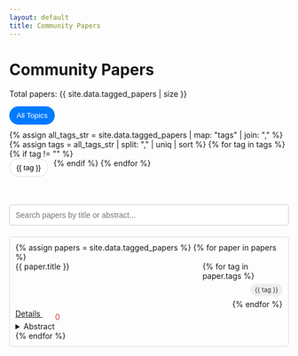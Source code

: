 ```yaml
---
layout: default
title: Community Papers
---
```

<div class="community-page">
  <h1>Community Papers</h1>
  <p>Total papers: <span id="total-papers">{{ site.data.tagged_papers | size }}</span></p>

  <div id="tag-filters">
    <button class="tag-filter-btn active" data-tag="all">All Topics</button>
    {% assign all_tags_str = site.data.tagged_papers | map: "tags" | join: "," %}
    {% assign tags = all_tags_str | split: "," | uniq | sort %}
    {% for tag in tags %}
      {% if tag != "" %}
        <button class="tag-filter-btn" data-tag="{{ tag | downcase }}">{{ tag }}</button>
      {% endif %}
    {% endfor %}
  </div>

  <input type="text" id="paper-search" placeholder="Search papers by title or abstract...">

  <div class="talk-list" id="papers-list">
      {% assign papers = site.data.tagged_papers %}
      {% for paper in papers %}
        <div class="talk list-group-item paper-item" data-tags="{{ paper.tags | join: ',' | downcase }}" data-date="{{ paper.date }}">
          <div class="paper-header">
            <div class="paper-title">{{ paper.title }}</div>
            <div class="paper-tags">
              {% for tag in paper.tags %}
                <span class="paper-tag">{{ tag }}</span>
              {% endfor %}
            </div>
          </div>
          <div class="paper-date" style="display:none;">{{ paper.date | date: '%B %Y' }}</div>
          <div>
            <a class="talk-title-link" href="{{ paper.url }}">Details <i class="bi bi-box-arrow-up-right"></i></a>
            <span class="like-widget" data-paper-id="{{ paper.title | slugify }}">
              <button class="like-button"><i class="bi bi-heart"></i></button>
              <span class="likes-count">0</span>
            </span>
          </div>
          <details>
            <summary>Abstract</summary>
            <div class="paper-abstract">
              {{ paper.abstract }}
            </div>
          </details>
        </div>
      {% endfor %}
  </div>
</div>

<script>
document.addEventListener('DOMContentLoaded', function() {
    const searchInput = document.getElementById('paper-search');
    const papersList = document.getElementById('papers-list');
    const totalPapersSpan = document.getElementById('total-papers');
    const tagFilterButtons = document.querySelectorAll('.tag-filter-btn');

    const allPaperElements = Array.from(papersList.getElementsByClassName('paper-item'));
    const papersData = allPaperElements.map(el => {
        return {
            element: el,
            title: el.querySelector('.paper-title').textContent.toLowerCase(),
            abstract: el.querySelector('.paper-abstract').textContent.toLowerCase(),
            tags: (el.dataset.tags || '').split(','),
            date: el.dataset.date
        };
    });

    // Sort papers by date, newest first
    papersData.sort((a, b) => new Date(b.date) - new Date(a.date));

    let filteredPapers = papersData;
    let currentTag = 'all';

    function displayPapers() {
        // Filter by tag first
        let papersToShow = papersData;
        if (currentTag !== 'all') {
            papersToShow = papersData.filter(paper => paper.tags.includes(currentTag));
        }

        // Then, filter by search term
        const searchTerm = searchInput.value.toLowerCase();
        filteredPapers = papersToShow.filter(paper => {
            return paper.title.includes(searchTerm) || paper.abstract.includes(searchTerm);
        });

        totalPapersSpan.textContent = filteredPapers.length;

        // Hide all papers first
        allPaperElements.forEach(el => el.style.display = 'none');

        // Show filtered papers
        filteredPapers.forEach(paper => paper.element.style.display = 'block');
    }

    searchInput.addEventListener('input', () => {
        displayPapers();
    });

    tagFilterButtons.forEach(button => {
        button.addEventListener('click', () => {
            currentTag = button.dataset.tag;
            
            tagFilterButtons.forEach(btn => btn.classList.remove('active'));
            button.classList.add('active');
            
            displayPapers();
        });
    });

    // Initial display - show all papers sorted by date
    allPaperElements.forEach(p => papersList.appendChild(p));
    displayPapers();

    // --- Like functionality (same as on homepage) ---

    const API_GATEWAY_URL = 'https://your-api-gateway-url.execute-api.us-east-1.amazonaws.com/prod'; // Placeholder
    const WEBSOCKET_URL = 'wss://your-websocket-url.execute-api.us-east-1.amazonaws.com/prod'; // Placeholder

    function getLikedPapers() {
        return JSON.parse(localStorage.getItem('likedPapers') || '{}');
    }

    function isPaperLiked(paperId) {
        return !!getLikedPapers()[paperId];
    }

    function setPaperLiked(paperId) {
        const likedPapers = getLikedPapers();
        likedPapers[paperId] = true;
        localStorage.setItem('likedPapers', JSON.stringify(likedPapers));
    }

    async function fetchLikes(paperId) {
        // MOCK: Default to 0 when no backend is available.
        return 0;
    }

    async function postLike(paperId) {
        // MOCK
        const countEl = document.querySelector(`.like-widget[data-paper-id="${paperId}"] .likes-count`);
        if (!countEl) return 0;
        const currentLikes = parseInt(countEl.textContent, 10);
        return currentLikes + 1;
    }

    function updateLikeButtonUI(button, paperId) {
        const icon = button.querySelector('i');
        if (isPaperLiked(paperId)) {
            button.classList.add('liked');
            icon.className = 'bi bi-heart-fill';
        } else {
            button.classList.remove('liked');
            icon.className = 'bi bi-heart';
        }
    }

    document.querySelectorAll('.like-widget').forEach(async (widget) => {
        const paperId = widget.dataset.paperId;
        const button = widget.querySelector('.like-button');
        const countEl = widget.querySelector('.likes-count');

        const initialLikes = await fetchLikes(paperId);
        countEl.textContent = initialLikes;
        
        updateLikeButtonUI(button, paperId);

        button.addEventListener('click', async () => {
            if (isPaperLiked(paperId)) {
                console.log('Already liked:', paperId);
                return;
            }
            
            const newLikes = await postLike(paperId);
            countEl.textContent = newLikes;
            setPaperLiked(paperId);
            updateLikeButtonUI(button, paperId);
        });
    });

    // Mock WebSocket for real-time updates
    function connectWebSocket() {
        setInterval(() => {
            const allWidgets = Array.from(document.querySelectorAll('.like-widget:not([style*="display: none"]) .likes-count'));
            if (allWidgets.length === 0) return;
            
            const randomCountEl = allWidgets[Math.floor(Math.random() * allWidgets.length)];
            const currentLikes = parseInt(randomCountEl.textContent, 10);
            randomCountEl.textContent = currentLikes + 1;
        }, 5000);
    }
    
    connectWebSocket();
});
</script>

<style>
.talk-list {
  max-height: 800px; /* Or any height you prefer */
  overflow-y: auto;
  border: 1px solid #ddd;
  padding: 10px;
  border-radius: 4px;
}
.like-widget {
  display: inline-flex;
  align-items: center;
  margin-left: 1em;
  color: #dc3545;
}
.like-button {
  border: none;
  background: transparent;
  cursor: pointer;
  color: inherit;
  padding: 0 5px 0 0;
  font-size: 1.1em;
}
.like-button .bi-heart-fill {
  display: none;
}
.like-button.liked .bi-heart {
  display: none;
}
.like-button.liked .bi-heart-fill {
  display: inline-block;
}
.likes-count {
  margin-left: 0.25em;
  min-width: 1em;
  text-align: left;
}
#paper-search {
    width: 100%;
    padding: 10px;
    margin: 20px 0;
    font-size: 1em;
    box-sizing: border-box;
    border: 1px solid #ccc;
    border-radius: 4px;
}
.paper-header {
  display: flex;
  justify-content: space-between;
  align-items: flex-start;
}
.paper-tags {
  display: flex;
  flex-wrap: wrap;
  gap: 6px;
  justify-content: flex-end;
  max-width: 30%;
}
.paper-tag {
  background-color: #eee;
  color: #333;
  padding: 4px 8px;
  border-radius: 12px;
  font-size: 0.8em;
  white-space: nowrap;
}
#tag-filters {
  margin-bottom: 20px;
  display: flex;
  flex-wrap: wrap;
}
#tag-filters .tag-filter-btn {
  margin-right: 10px;
  margin-bottom: 10px;
  padding: 8px 12px;
  cursor: pointer;
  border: 1px solid #ddd;
  background-color: #fff;
  border-radius: 16px;
}
#tag-filters .tag-filter-btn.active {
  background-color: #007bff;
  color: white;
  border-color: #007bff;
}
</style> 